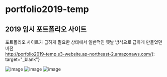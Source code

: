 # portfolio2019-temp

## **2019 임시 포트폴리오 사이트** 
포트폴리오 사이트가 급하게 필요한 상태에서 일반적인 옛날 방식으로 급하게 만들었던 버전  
<http://porfolio2019-temp.s3-website.ap-northeast-2.amazonaws.com/>{: target="_blank"}

![image](https://user-images.githubusercontent.com/18201794/87385479-1f2f7380-c5d9-11ea-8314-1dce8087b909.png)
![image](https://user-images.githubusercontent.com/18201794/87385490-25255480-c5d9-11ea-8c82-c4a5c332fd79.png)
![image](https://user-images.githubusercontent.com/18201794/87385532-3c644200-c5d9-11ea-96d1-2a9f4805cba1.png)



